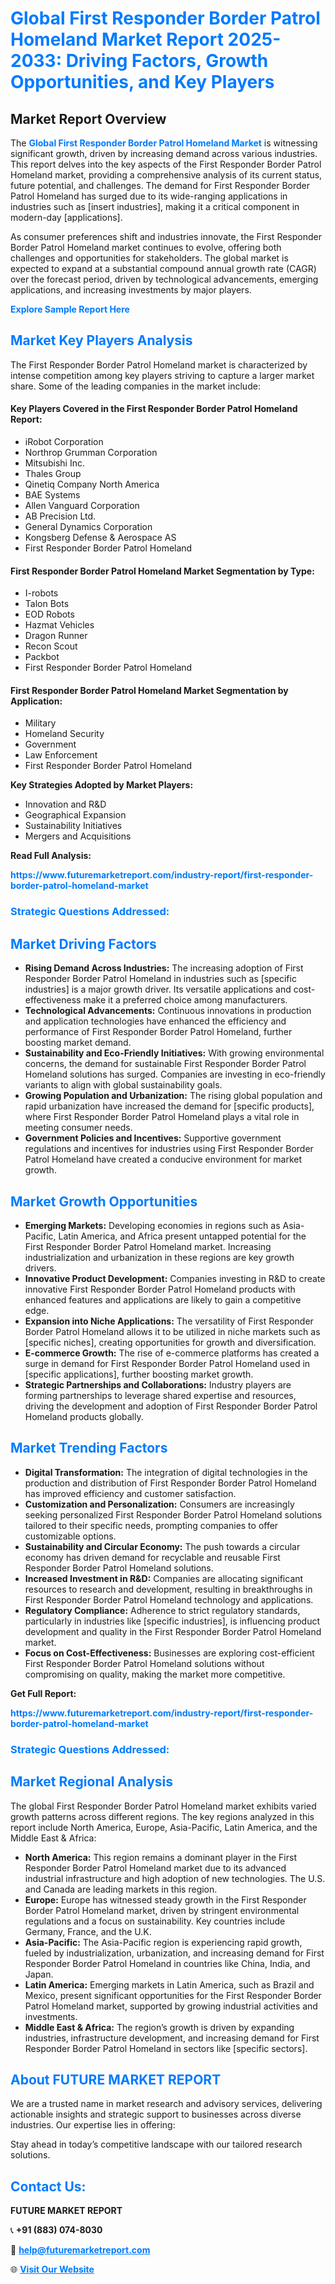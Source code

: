<h1 style="color: #007BFF;">Global First Responder Border Patrol Homeland Market Report 2025-2033: Driving Factors, Growth Opportunities, and Key Players</h1>

<section id="overview">
<h2>Market Report Overview</h2>
<p>The <a href="https://www.futuremarketreport.com/industry-report/first-responder-border-patrol-homeland-market" style="color: #007BFF; text-decoration: none;"><strong>Global First Responder Border Patrol Homeland Market</strong></a> is witnessing significant growth, driven by increasing demand across various industries. This report delves into the key aspects of the First Responder Border Patrol Homeland market, providing a comprehensive analysis of its current status, future potential, and challenges. The demand for First Responder Border Patrol Homeland has surged due to its wide-ranging applications in industries such as [insert industries], making it a critical component in modern-day [applications].</p>
<p>As consumer preferences shift and industries innovate, the First Responder Border Patrol Homeland market continues to evolve, offering both challenges and opportunities for stakeholders. The global market is expected to expand at a substantial compound annual growth rate (CAGR) over the forecast period, driven by technological advancements, emerging applications, and increasing investments by major players.</p>
</section>

<section id="overview">
<p><a href="https://www.futuremarketreport.com/request-sample/reportId=108495" style="color: #007BFF; text-decoration: none;"><strong>Explore Sample Report Here</strong></a></p>
</section>

<section id="key-players">
<h2 style="color: #007BFF;">Market Key Players Analysis</h2>
<p>The First Responder Border Patrol Homeland market is characterized by intense competition among key players striving to capture a larger market share. Some of the leading companies in the market include:</p>
<h4>Key Players Covered in the First Responder Border Patrol Homeland Report:</h4>
<ul><li>iRobot Corporation</li><li>Northrop Grumman Corporation</li><li>Mitsubishi Inc.</li><li>Thales Group</li><li>Qinetiq Company North America</li><li>BAE Systems</li><li>Allen Vanguard Corporation</li><li>AB Precision Ltd.</li><li>General Dynamics Corporation</li><li>Kongsberg Defense &amp; Aerospace AS</li><li>First Responder Border Patrol Homeland</li></ul>
<h4>First Responder Border Patrol Homeland Market Segmentation by Type:</h4>
<ul><li>I-robots</li><li>Talon Bots</li><li>EOD Robots</li><li>Hazmat Vehicles</li><li>Dragon Runner</li><li>Recon Scout</li><li>Packbot</li><li>First Responder Border Patrol Homeland</li></ul>

<h4>First Responder Border Patrol Homeland Market Segmentation by Application:</h4>
<ul><li>Military</li><li>Homeland Security</li><li>Government</li><li>Law Enforcement</li><li>First Responder Border Patrol Homeland</li></ul>
<p><strong>Key Strategies Adopted by Market Players:</strong></p>
<ul>
<li>Innovation and R&D</li>
<li>Geographical Expansion</li>
<li>Sustainability Initiatives</li>
<li>Mergers and Acquisitions</li>
</ul>
</section>

<section>
<p><strong>Read Full Analysis: </strong></p><a href="https://www.futuremarketreport.com/industry-report/first-responder-border-patrol-homeland-market" style="color: #007BFF; text-decoration: none;"><strong>https://www.futuremarketreport.com/industry-report/first-responder-border-patrol-homeland-market</strong></a>
<h3 style="color: #007BFF;">Strategic Questions Addressed:</h3>
</section>

<section id="driving-factors">
<h2 style="color: #007BFF;">Market Driving Factors</h2>
<ul>
<li><strong>Rising Demand Across Industries:</strong> The increasing adoption of First Responder Border Patrol Homeland in industries such as [specific industries] is a major growth driver. Its versatile applications and cost-effectiveness make it a preferred choice among manufacturers.</li>
<li><strong>Technological Advancements:</strong> Continuous innovations in production and application technologies have enhanced the efficiency and performance of First Responder Border Patrol Homeland, further boosting market demand.</li>
<li><strong>Sustainability and Eco-Friendly Initiatives:</strong> With growing environmental concerns, the demand for sustainable First Responder Border Patrol Homeland solutions has surged. Companies are investing in eco-friendly variants to align with global sustainability goals.</li>
<li><strong>Growing Population and Urbanization:</strong> The rising global population and rapid urbanization have increased the demand for [specific products], where First Responder Border Patrol Homeland plays a vital role in meeting consumer needs.</li>
<li><strong>Government Policies and Incentives:</strong> Supportive government regulations and incentives for industries using First Responder Border Patrol Homeland have created a conducive environment for market growth.</li>
</ul>
</section>

<section id="growth-opportunities">
<h2 style="color: #007BFF;">Market Growth Opportunities</h2>
<ul>
<li><strong>Emerging Markets:</strong> Developing economies in regions such as Asia-Pacific, Latin America, and Africa present untapped potential for the First Responder Border Patrol Homeland market. Increasing industrialization and urbanization in these regions are key growth drivers.</li>
<li><strong>Innovative Product Development:</strong> Companies investing in R&D to create innovative First Responder Border Patrol Homeland products with enhanced features and applications are likely to gain a competitive edge.</li>
<li><strong>Expansion into Niche Applications:</strong> The versatility of First Responder Border Patrol Homeland allows it to be utilized in niche markets such as [specific niches], creating opportunities for growth and diversification.</li>
<li><strong>E-commerce Growth:</strong> The rise of e-commerce platforms has created a surge in demand for First Responder Border Patrol Homeland used in [specific applications], further boosting market growth.</li>
<li><strong>Strategic Partnerships and Collaborations:</strong> Industry players are forming partnerships to leverage shared expertise and resources, driving the development and adoption of First Responder Border Patrol Homeland products globally.</li>
</ul>
</section>

<section id="trending-factors">
<h2 style="color: #007BFF;">Market Trending Factors</h2>
<ul>
<li><strong>Digital Transformation:</strong> The integration of digital technologies in the production and distribution of First Responder Border Patrol Homeland has improved efficiency and customer satisfaction.</li>
<li><strong>Customization and Personalization:</strong> Consumers are increasingly seeking personalized First Responder Border Patrol Homeland solutions tailored to their specific needs, prompting companies to offer customizable options.</li>
<li><strong>Sustainability and Circular Economy:</strong> The push towards a circular economy has driven demand for recyclable and reusable First Responder Border Patrol Homeland solutions.</li>
<li><strong>Increased Investment in R&D:</strong> Companies are allocating significant resources to research and development, resulting in breakthroughs in First Responder Border Patrol Homeland technology and applications.</li>
<li><strong>Regulatory Compliance:</strong> Adherence to strict regulatory standards, particularly in industries like [specific industries], is influencing product development and quality in the First Responder Border Patrol Homeland market.</li>
<li><strong>Focus on Cost-Effectiveness:</strong> Businesses are exploring cost-efficient First Responder Border Patrol Homeland solutions without compromising on quality, making the market more competitive.</li>
</ul>
</section>

<section>
<p><strong>Get Full Report: </strong></p><a href="https://www.futuremarketreport.com/industry-report/first-responder-border-patrol-homeland-market" style="color: #007BFF; text-decoration: none;"><strong>https://www.futuremarketreport.com/industry-report/first-responder-border-patrol-homeland-market</strong></a>
<h3 style="color: #007BFF;">Strategic Questions Addressed:</h3>
</section>


<section id="regional-analysis">
<h2 style="color: #007BFF;">Market Regional Analysis</h2>
<p>The global First Responder Border Patrol Homeland market exhibits varied growth patterns across different regions. The key regions analyzed in this report include North America, Europe, Asia-Pacific, Latin America, and the Middle East & Africa:</p>
<ul>
<li><strong>North America:</strong> This region remains a dominant player in the First Responder Border Patrol Homeland market due to its advanced industrial infrastructure and high adoption of new technologies. The U.S. and Canada are leading markets in this region.</li>
<li><strong>Europe:</strong> Europe has witnessed steady growth in the First Responder Border Patrol Homeland market, driven by stringent environmental regulations and a focus on sustainability. Key countries include Germany, France, and the U.K.</li>
<li><strong>Asia-Pacific:</strong> The Asia-Pacific region is experiencing rapid growth, fueled by industrialization, urbanization, and increasing demand for First Responder Border Patrol Homeland in countries like China, India, and Japan.</li>
<li><strong>Latin America:</strong> Emerging markets in Latin America, such as Brazil and Mexico, present significant opportunities for the First Responder Border Patrol Homeland market, supported by growing industrial activities and investments.</li>
<li><strong>Middle East & Africa:</strong> The region’s growth is driven by expanding industries, infrastructure development, and increasing demand for First Responder Border Patrol Homeland in sectors like [specific sectors].</li>
</ul>
</section>

<footer>
<h2 style="color: #007BFF;">About FUTURE MARKET REPORT</h2>
<p>We are a trusted name in market research and advisory services, delivering actionable insights and strategic support to businesses across diverse industries. Our expertise lies in offering:</p>

<p>Stay ahead in today’s competitive landscape with our tailored research solutions.</p>

<h2 style="color: #007BFF;">Contact Us:</h2>
<p><strong>FUTURE MARKET REPORT</strong></p>
<p>📞 <strong>+91 (883) 074-8030</strong></p>
<p>📧 <strong><a href="mailto:help@futuremarketreport.com" style="color: #007BFF;">help@futuremarketreport.com</a></strong></p>
<p>🌐 <strong><a href="https://www.futuremarketreport.com/" style="color: #007BFF;">Visit Our Website</a></strong></p>
</footer>